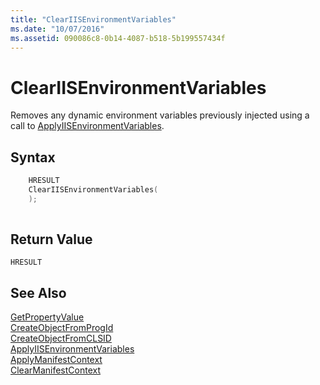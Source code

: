 ```yaml
---
title: "ClearIISEnvironmentVariables"
ms.date: "10/07/2016"
ms.assetid: 090086c8-0b14-4087-b518-5b199557434f
---
```

# ClearIISEnvironmentVariables
Removes any dynamic environment variables previously injected using a call to [ApplyIISEnvironmentVariables](../../extensions/express-api-reference/applyiisenvironmentvariables.md).  
  
## Syntax  
  
```cpp  
    HRESULT  
    ClearIISEnvironmentVariables(  
    );  
  
```  
  
## Return Value  
 `HRESULT`  
  
## See Also  
 [GetPropertyValue](../../extensions/express-api-reference/getpropertyvalue.md)   
 [CreateObjectFromProgId](../../extensions/express-api-reference/createobjectfromprogid.md)   
 [CreateObjectFromCLSID](../../extensions/express-api-reference/createobjectfromclsid.md)   
 [ApplyIISEnvironmentVariables](../../extensions/express-api-reference/applyiisenvironmentvariables.md)   
 [ApplyManifestContext](../../extensions/express-api-reference/applymanifestcontext.md)   
 [ClearManifestContext](../../extensions/express-api-reference/clearmanifestcontext.md)